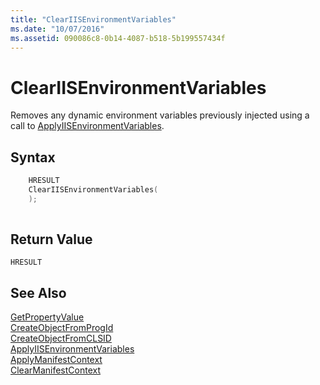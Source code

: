 ```yaml
---
title: "ClearIISEnvironmentVariables"
ms.date: "10/07/2016"
ms.assetid: 090086c8-0b14-4087-b518-5b199557434f
---
```

# ClearIISEnvironmentVariables
Removes any dynamic environment variables previously injected using a call to [ApplyIISEnvironmentVariables](../../extensions/express-api-reference/applyiisenvironmentvariables.md).  
  
## Syntax  
  
```cpp  
    HRESULT  
    ClearIISEnvironmentVariables(  
    );  
  
```  
  
## Return Value  
 `HRESULT`  
  
## See Also  
 [GetPropertyValue](../../extensions/express-api-reference/getpropertyvalue.md)   
 [CreateObjectFromProgId](../../extensions/express-api-reference/createobjectfromprogid.md)   
 [CreateObjectFromCLSID](../../extensions/express-api-reference/createobjectfromclsid.md)   
 [ApplyIISEnvironmentVariables](../../extensions/express-api-reference/applyiisenvironmentvariables.md)   
 [ApplyManifestContext](../../extensions/express-api-reference/applymanifestcontext.md)   
 [ClearManifestContext](../../extensions/express-api-reference/clearmanifestcontext.md)